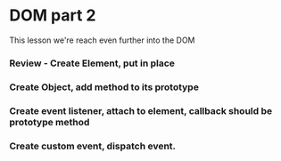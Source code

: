 # DOM part 2

This lesson we're reach even further into the DOM


### Review - Create Element, put in place


### Create Object, add method to its prototype



### Create event listener, attach to element, callback should be prototype method


### Create custom event, dispatch event.
